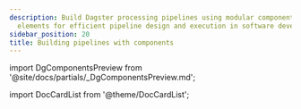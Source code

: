 ```yaml
---
description: Build Dagster processing pipelines using modular components. Leverage reusable
  elements for efficient pipeline design and execution in software development.
sidebar_position: 20
title: Building pipelines with components
---
```


import DgComponentsPreview from '@site/docs/partials/\_DgComponentsPreview.md';

<DgComponentsPreview />

import DocCardList from '@theme/DocCardList';

<DocCardList />